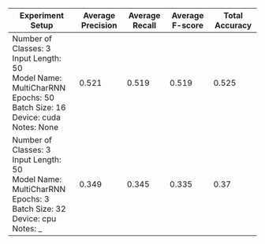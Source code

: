 | Experiment Setup | Average Precision | Average Recall | Average F-score | Total Accuracy
| ------------- | ------------- | ------------- | ------------- | ------------- |
| Number of Classes: 3<br>Input Length: 50<br>Model Name: MultiCharRNN<br>Epochs: 50<br>Batch Size: 16<br>Device: cuda<br>Notes: None | 0.521 | 0.519 | 0.519 | 0.525 |
| Number of Classes: 3<br>Input Length: 50<br>Model Name: MultiCharRNN<br>Epochs: 3<br>Batch Size: 32<br>Device: cpu<br>Notes: _ | 0.349 | 0.345 | 0.335 | 0.37 |